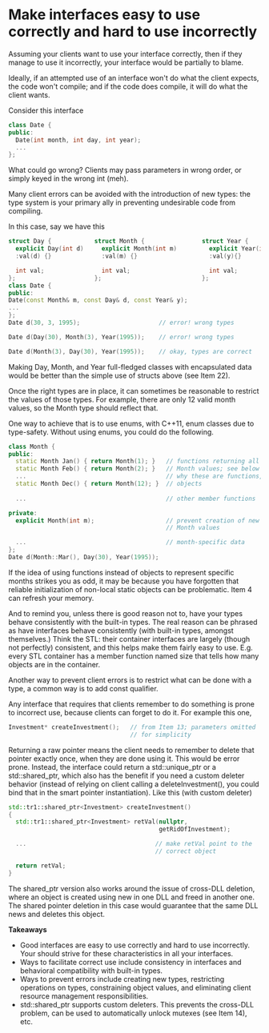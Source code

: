 # Make interfaces easy to use correctly and hard to use incorrectly

Assuming your clients want to use your interface correctly, then if they manage to use it incorrectly, your interface would be partially to blame.

Ideally, if an attempted use of an interface won't do what the client expects, the code won't compile; and if the code does compile, it will do what the client wants.

Consider this interface
```cpp
class Date {
public:
  Date(int month, int day, int year);
  ...
};
```
What could go wrong? Clients may pass parameters in wrong order, or simply keyed in the wrong int (meh).

Many client errors can be avoided with the introduction of new types: the type system is your primary ally in preventing undesirable code from compiling.

In this case, say we have this
```cpp
struct Day {            struct Month {                struct Year {
  explicit Day(int d)     explicit Month(int m)         explicit Year(int y)
  :val(d) {}              :val(m) {}                    :val(y){}

  int val;                int val;                      int val;
};                      };                            };
class Date {
public:
Date(const Month& m, const Day& d, const Year& y);
...
};
Date d(30, 3, 1995);                      // error! wrong types

Date d(Day(30), Month(3), Year(1995));    // error! wrong types

Date d(Month(3), Day(30), Year(1995));    // okay, types are correct
```

Making Day, Month, and Year full-fledged classes with encapsulated data would be better than the simple use of structs above (see Item 22).

Once the right types are in place, it can sometimes be reasonable to restrict the values of those types.
For example, there are only 12 valid month values, so the Month type should reflect that.

One way to achieve that is to use enums, with C++11, enum classes due to type-safety.
Without using enums, you could do the following.

```cpp
class Month {
public:
  static Month Jan() { return Month(1); }   // functions returning all valid
  static Month Feb() { return Month(2); }   // Month values; see below for
  ...                                       // why these are functions, not
  static Month Dec() { return Month(12); }  // objects
  
  ...                                       // other member functions

private:
  explicit Month(int m);                    // prevent creation of new
                                            // Month values

  ...                                       // month-specific data
};
Date d(Month::Mar(), Day(30), Year(1995));
```
If the idea of using functions instead of objects to represent specific months strikes you as odd, it may be because you have forgotten that reliable initialization of non-local static objects can be problematic. Item 4 can refresh your memory.

And to remind you, unless there is good reason not to, have your types behave consistently with the built-in types. 
The real reason can be phrased as have interfaces behave consistently (with built-in types, amongst themselves.)
Think the STL: their container interfaces are largely (though not perfectly) consistent, and this helps make them fairly easy to use.
E.g. every STL container has a member function named size that tells how many objects are in the container.

Another way to prevent client errors is to restrict what can be done with a type, a common way is to add const qualifier.

Any interface that requires that clients remember to do something is prone to incorrect use, because clients can forget to do it.
For example this one,
```cpp
Investment* createInvestment();   // from Item 13; parameters omitted
                                  // for simplicity
```
Returning a raw pointer means the client needs to remember to delete that pointer exactly once, when they are done using it.
This would be error prone.
Instead, the interface could return a std::unique\_ptr or a std::shared\_ptr, which also has the benefit if you need a custom deleter behavior (instead of relying on client calling a deleteInvestment(), you could bind that in the smart pointer instantiation).
Like this (with custom deleter)
```cpp
std::tr1::shared_ptr<Investment> createInvestment()
{
  std::tr1::shared_ptr<Investment> retVal(nullptr,
                                          getRidOfInvestment);

  ...                                    // make retVal point to the
                                         // correct object

  return retVal;
}
```
The shared\_ptr version also works around the issue of cross-DLL deletion, where an object is created using new in one DLL and freed in another one. The shared pointer deletion in this case would guarantee that the same DLL news and deletes this object.

**Takeaways**
* Good interfaces are easy to use correctly and hard to use incorrectly. Your should strive for these characteristics in all your interfaces.
* Ways to facilitate correct use include consistency in interfaces and behavioral compatibility with built-in types.
* Ways to prevent errors include creating new types, restricting operations on types, constraining object values, and eliminating client resource management responsibilities.
* std::shared\_ptr supports custom deleters. This prevents the cross-DLL problem, can be used to automatically unlock mutexes (see Item 14), etc.


